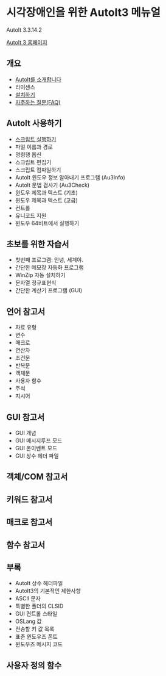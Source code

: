 ﻿# 시각장애인을 위한 AutoIt3 메뉴얼

AutoIt 3.3.14.2  

[AutoIt 3 홈페이지](http://www.autoitscript.com)

## 개요

- [AutoIt를 소개합니다](/1-outline/01-intro.md)
- 라이센스
- [설치하기](/1-outline/03-install.md)
- [자주하는 질문(FAQ)](1-outline/04-faq.md)

## AutoIt 사용하기

- [스크립트 실행하기](2-using/01-runningScripts.md)
- 파일 이름과 경로
- 명령행 옵션
- 스크립트 편집기
- 스크립트 컴파일하기
- AutoIt 윈도우 정보 알아내기 프로그램 (Au3Info)
- AutoIt 문법 검사기 (Au3Check)
- 윈도우 제목과 텍스트 (기초)
- 윈도우 제목과 텍스트 (고급)
- 컨트롤
- 유니코드 지원
- 윈도우 64비트에서 실행하기

## 초보를 위한 자습서

- 첫번째 프로그램: 안녕, 세계야.
- 간단한 메모장 자동화 프로그램
- WinZip 자동 설치하기
- 문자열 정규표현식
- 간단한 계산기 프로그램 (GUI)

## 언어 참고서

- 자료 유형
- 변수
- 매크로
- 연산자
- 조건문
- 반복문
- 객체문
- 사용자 함수
- 주석
- 지시어

##  GUI 참고서
-  GUI 개념
- GUI 메시지루프 모드
- GUI 온이벤트 모드
- GUI 상수 헤더 파일

## 객체/COM 참고서

## 키워드 참고서

## 매크로 참고서

## 함수 참고서

## 부록
- AutoIt 상수 헤더파일
- AutoIt3의 기본적인 제한사항
- ASCII 문자
- 특별한 폴더의 CLSID
- GUI 컨트롤 스타일
- OSLang 값
- 전송할 키 값 목록
- 표준 윈도우즈 폰트
- 윈도우즈 메시지 코드

## 사용자 정의 함수
